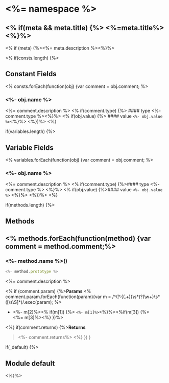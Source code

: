 <!-- @rev <%- checksum %> <%- tpl_checksum %> -->
# <%= namespace %>
<% if(meta && meta.title) {%>
<%=meta.title%>
<%}%>
----

<% if (meta) {%><%= meta.description %><%}%>

<% if(consts.length) {%>
## Constant Fields
<% consts.forEach(function(obj) {var comment = obj.comment; %>
### <%- obj.name %>
<%= comment.description %>
<% if(comment.type) {%>  #### type
<%- comment.type %><%}%>
<% if(obj.value) {%>  #### value
`<%- obj.value %>`<%}%>
<%})%>
<%}

if(variables.length) {%>
## Variable Fields
<% variables.forEach(function(obj) {var comment = obj.comment; %>
### <%- obj.name %>
<%= comment.description %>
<% if(comment.type) {%>#### type
<%- comment.type %>
<%}%>
<% if(obj.value) {%>#### value
`<%- obj.value %>`
<%}%>
<%})%>
<%}

if(methods.length) {%>
## Methods
<% methods.forEach(function(method) {var comment = method.comment;%>
------------------------------------------------------------------------
### <%- method.name %>()

```js
<%- method.prototype %>
```

<%= comment.description %>

<% if (comment.param) {%>**Params**
<% comment.param.forEach(function(param){var m = /^(?:\{(.+)\}\s*)?(\w+)\s*([\s\S]*)/.exec(param); %>
  - <%- m[2]%><% if(m[1]) {%> `<%- m[1]%>`<%}%><%if(m[3]) {%>
    <br><%= m[3]%><%}
})%>

<%}
if(comment.returns) {%>**Returns**

> <%- comment.returns%>
<%}
})
}

if(_default) {%>
## Module default
<%}%>